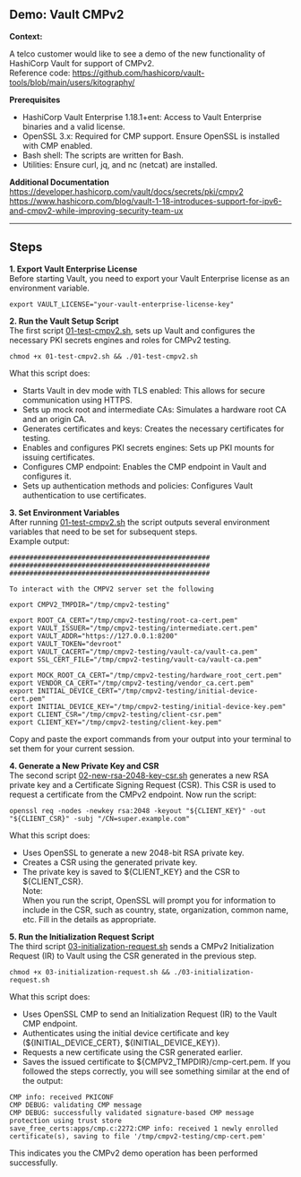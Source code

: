 ## Demo: Vault CMPv2

**Context:**

A telco customer would like to see a demo of the new functionality of HashiCorp Vault for support of CMPv2.  
Reference code: https://github.com/hashicorp/vault-tools/blob/main/users/kitography/  

**Prerequisites**
- HashiCorp Vault Enterprise 1.18.1+ent: Access to Vault Enterprise binaries and a valid license.
- OpenSSL 3.x: Required for CMP support. Ensure OpenSSL is installed with CMP enabled.
- Bash shell: The scripts are written for Bash.
- Utilities: Ensure curl, jq, and nc (netcat) are installed.

**Additional Documentation**  
https://developer.hashicorp.com/vault/docs/secrets/pki/cmpv2  
https://www.hashicorp.com/blog/vault-1-18-introduces-support-for-ipv6-and-cmpv2-while-improving-security-team-ux  

---
## Steps

**1. Export Vault Enterprise License**  
Before starting Vault, you need to export your Vault Enterprise license as an environment variable.
```
export VAULT_LICENSE="your-vault-enterprise-license-key"
```
**2. Run the Vault Setup Script**  
The first script [01-test-cmpv2.sh](01-test-cmpv2.sh), sets up Vault and configures the necessary PKI secrets engines and roles for CMPv2 testing.
```
chmod +x 01-test-cmpv2.sh && ./01-test-cmpv2.sh
```
What this script does:  
- Starts Vault in dev mode with TLS enabled: This allows for secure communication using HTTPS.  
- Sets up mock root and intermediate CAs: Simulates a hardware root CA and an origin CA.
- Generates certificates and keys: Creates the necessary certificates for testing.
- Enables and configures PKI secrets engines: Sets up PKI mounts for issuing certificates.
- Configures CMP endpoint: Enables the CMP endpoint in Vault and configures it.
- Sets up authentication methods and policies: Configures Vault authentication to use certificates.

**3. Set Environment Variables**  
After running [01-test-cmpv2.sh](01-test-cmpv2.sh) the script outputs several environment variables that need to be set for subsequent steps.  
Example output:
```
##################################################
##################################################
##################################################

To interact with the CMPV2 server set the following

export CMPV2_TMPDIR="/tmp/cmpv2-testing"

export ROOT_CA_CERT="/tmp/cmpv2-testing/root-ca-cert.pem"
export VAULT_ISSUER="/tmp/cmpv2-testing/intermediate.cert.pem"
export VAULT_ADDR="https://127.0.0.1:8200"
export VAULT_TOKEN="devroot"
export VAULT_CACERT="/tmp/cmpv2-testing/vault-ca/vault-ca.pem"
export SSL_CERT_FILE="/tmp/cmpv2-testing/vault-ca/vault-ca.pem"

export MOCK_ROOT_CA_CERT="/tmp/cmpv2-testing/hardware_root_cert.pem"
export VENDOR_CA_CERT="/tmp/cmpv2-testing/vendor_ca.cert.pem"
export INITIAL_DEVICE_CERT="/tmp/cmpv2-testing/initial-device-cert.pem"
export INITIAL_DEVICE_KEY="/tmp/cmpv2-testing/initial-device-key.pem"
export CLIENT_CSR="/tmp/cmpv2-testing/client-csr.pem"
export CLIENT_KEY="/tmp/cmpv2-testing/client-key.pem"
```
Copy and paste the export commands from your output into your terminal to set them for your current session.

**4. Generate a New Private Key and CSR**  
The second script [02-new-rsa-2048-key-csr.sh](02-new-rsa-2048-key-csr.sh) generates a new RSA private key and a Certificate Signing Request (CSR). This CSR is used to request a certificate from the CMPv2 endpoint.
Now run the script:
```
openssl req -nodes -newkey rsa:2048 -keyout "${CLIENT_KEY}" -out "${CLIENT_CSR}" -subj "/CN=super.example.com"
```
What this script does:  
- Uses OpenSSL to generate a new 2048-bit RSA private key.
- Creates a CSR using the generated private key.
- The private key is saved to ${CLIENT_KEY} and the CSR to ${CLIENT_CSR}.  
Note:  
When you run the script, OpenSSL will prompt you for information to include in the CSR, such as country, state, organization, common name, etc. Fill in the details as appropriate.

**5. Run the Initialization Request Script**  
The third script [03-initialization-request.sh](03-initialization-request.sh) sends a CMPv2 Initialization Request (IR) to Vault using the CSR generated in the previous step.
```
chmod +x 03-initialization-request.sh && ./03-initialization-request.sh
```
What this script does:  
- Uses OpenSSL CMP to send an Initialization Request (IR) to the Vault CMP endpoint.
- Authenticates using the initial device certificate and key (${INITIAL_DEVICE_CERT}, ${INITIAL_DEVICE_KEY}).
- Requests a new certificate using the CSR generated earlier.
- Saves the issued certificate to ${CMPV2_TMPDIR}/cmp-cert.pem.
If you followed the steps correctly, you will see something similar at the end of the output:
```
CMP info: received PKICONF
CMP DEBUG: validating CMP message
CMP DEBUG: successfully validated signature-based CMP message protection using trust store
save_free_certs:apps/cmp.c:2272:CMP info: received 1 newly enrolled certificate(s), saving to file '/tmp/cmpv2-testing/cmp-cert.pem'
```
This indicates you the CMPv2 demo operation has been performed successfully.
